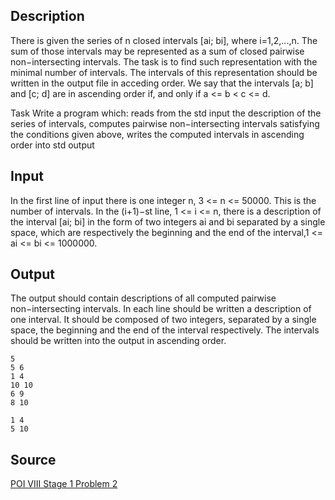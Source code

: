 <h2>Description</h2><p>There is given the series of n closed intervals [ai; bi], where i=1,2,...,n. The sum of those intervals may be represented as a sum of closed pairwise non−intersecting intervals. The task is to find such representation with the minimal number of intervals. The intervals of this representation should be written in the output file in acceding order. We say that the intervals [a; b] and [c; d] are in ascending order if, and only if a &lt;= b &lt; c &lt;= d.
</p>Task
Write a program which:
reads from the std input the description of the series of intervals,
computes pairwise non−intersecting intervals satisfying the conditions given above, 
writes the computed intervals in ascending order into std output<h2>Input</h2><p>In the first line of input there is one integer n, 3 &lt;= n &lt;= 50000. This is the number of intervals. In the (i+1)−st line, 1 &lt;= i &lt;= n, there is a description of the interval [ai; bi] in the form of two integers ai and bi separated by a single space, which are respectively the beginning and the end of the interval,1 &lt;= ai &lt;= bi &lt;= 1000000.</p><h2>Output</h2><p>The output should contain descriptions of all computed pairwise non−intersecting intervals. In each line should be written a description of one interval. It should be composed of two integers, separated by a single space, the beginning and the end of the interval respectively. The intervals should be written into the output in ascending order.</p><pre><code class="language-input1">5
5 6
1 4
10 10
6 9
8 10</code></pre><pre><code class="language-output1">1 4
5 10</code></pre><h2>Source</h2><a href="searchproblem?field=source&amp;key=POI+VIII+Stage+1+Problem+2">POI VIII Stage 1 Problem 2</a>